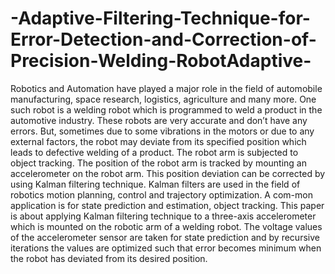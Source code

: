 # -Adaptive-Filtering-Technique-for-Error-Detection-and-Correction-of-Precision-Welding-RobotAdaptive-
Robotics and Automation have played a major role in the field of automobile manufacturing, space research, logistics, agriculture and many more. One such robot is a welding robot which is programmed to weld a product in the automotive industry. These robots are very accurate and don’t have any errors. But, sometimes due to some vibrations in the motors or due to any external factors, the robot may deviate from its specified position which leads to defective welding of a product. The robot arm is subjected to object tracking. The position of the robot arm is tracked by mounting an accelerometer on the robot arm. This position deviation can be corrected by using Kalman filtering technique. Kalman filters are used in the field of robotics motion planning, control and trajectory optimization. A com-mon application is for state prediction and estimation, object tracking. This paper is about applying Kalman filtering technique to a three-axis accelerometer which is mounted on the robotic arm of a welding robot. The voltage values of the accelerometer sensor are taken for state prediction and by recursive iterations the values are optimized such that error becomes minimum when the robot has deviated from its desired position.
